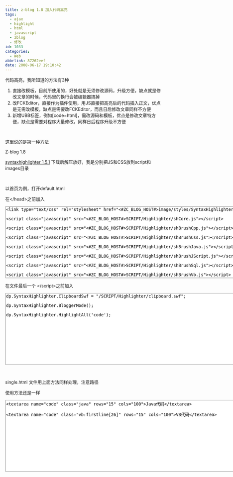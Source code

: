 ```yaml
---
title: z-blog 1.8 加入代码高亮
tags:
  - ajax
  - highlight
  - html
  - javascript
  - zblog
  - 修改
id: 1033
categories:
  - Web
abbrlink: 87262eef
date: 2008-06-17 19:10:42
---
```


代码高亮，我所知道的方法有3种

1.  直接改模板，目前所使用的，好处就是无须修改源码，升级方便，缺点就是修改文章的时候，代码里的换行会被编辑器搞掉
2.  改FCKEditor，直接作为插件使用，用JS直接把高亮后的代码插入正文，优点是无需改模板，缺点是需要改FCKEditor，而且日后修改文章同样不方便
3.  新增UBB标签，例如[code=html]，需改源码和模板，优点是修改文章特方便，缺点是需要对程序大量修改，同样日后程序升级不方便

&nbsp;

这里说的是第一种方法

Z-blog 1.8

[syntaxhighlighter 1.5.1](http://code.google.com/p/syntaxhighlighter/) 下载后解压放好，我是分别把JS和CSS放到script和images目录

&nbsp;

以首页为例，打开default.html

在&lt;/head&gt;之前加入

<textarea name="code" class="xml" rows="15" cols="100"><link type="text/css" rel="stylesheet" href="<#ZC_BLOG_HOST#>image/styles/SyntaxHighlighter.css" />

<script class="javascript" src="<#ZC_BLOG_HOST#>SCRIPT/Highlighter/shCore.js"></script>

<script class="javascript" src="<#ZC_BLOG_HOST#>SCRIPT/Highlighter/shBrushCpp.js"></script>

<script class="javascript" src="<#ZC_BLOG_HOST#>SCRIPT/Highlighter/shBrushCss.js"></script>

<script class="javascript" src="<#ZC_BLOG_HOST#>SCRIPT/Highlighter/shBrushJava.js"></script>

<script class="javascript" src="<#ZC_BLOG_HOST#>SCRIPT/Highlighter/shBrushJScript.js"></script>

<script class="javascript" src="<#ZC_BLOG_HOST#>SCRIPT/Highlighter/shBrushSql.js"></script>

<script class="javascript" src="<#ZC_BLOG_HOST#>SCRIPT/Highlighter/shBrushVb.js"></script>

<script class="javascript" src="<#ZC_BLOG_HOST#>SCRIPT/Highlighter/shBrushXml.js"></script></textarea>

在文件最后一个 &lt;/script&gt;之前加入
<textarea name="code" class="js" rows="15" cols="100">dp.SyntaxHighlighter.ClipboardSwf = "/SCRIPT/Highlighter/clipboard.swf";

dp.SyntaxHighlighter.BloggerMode();

dp.SyntaxHighlighter.HighlightAll('code');</textarea>

&nbsp;

single.html 文件用上面方法同样处理，注意路径

使用方法还是一样
<textarea name="code" class="xml" rows="15" cols="100">&lt;textarea name=&quot;code&quot; class=&quot;java&quot; rows=&quot;15&quot; cols=&quot;100&quot;&gt;Java代码&lt;/textarea&gt;

&lt;textarea name=&quot;code&quot; class=&quot;vb:firstline[26]&quot; rows=&quot;15&quot; cols=&quot;100&quot;&gt;VB代码&lt;/textarea&gt;</textarea>